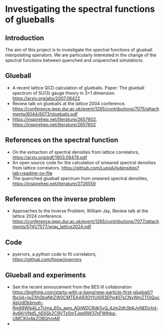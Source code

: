 # Investigating the spectral functions of glueballs

##  Introduction

The aim of this project is to investigate the spectral functions of glueball interpolating operators. We are particularly interested in the change of the spectral functions between quenched and unquenched simulations.


## Glueball 

* A recent lattice QCD calculation of glueballs. Paper: The glueball spectrum of SU(3) gauge theory in 3+1 dimension. https://arxiv.org/abs/2007.06422
* Review talk on glueballs at the lattice 2004 conference. https://conference.ippp.dur.ac.uk/event/1265/contributions/7075/attachments/6044/8073/glueballs.pdf
* https://inspirehep.net/literature/2657602, https://inspirehep.net/literature/2657602

##  References on the spectral function

* On the extraction of spectral densities from lattice correlators, https://arxiv.org/pdf/1903.06476.pdf
* An open source code for the calculation of smeared spectral densities from lattice correlators. https://github.com/LupoA/lsdensities?tab=readme-ov-file
* The quenched glueball spectrum from smeared spectral densities, https://inspirehep.net/literature/2726559

## References on the inverse problem

* Approaches to the Inverse Problem,  William Jay, Review talk at the lattice 2024 conference. 
https://conference.ippp.dur.ac.uk/event/1265/contributions/7077/attachments/5741/7577/wjay_lattice2024.pdf


## Code

* pyerrors, a python code to fit correlators, https://github.com/fjosw/pyerrors

##  Glueball and experiments

 
* See the recent annoucement from the BES III collaboration https://bigthink.com/starts-with-a-bang/new-particle-first-glueball/?fbclid=IwZXh0bgNhZW0CMTEAAR3OYIUl0R3EPq407sCNvWmZTOiQucAbUdDbbmqh-Rm88WIpALz7Uma_65s_aem_AQjWDCRdk5yQ_4Jm2dh3bAJyNEDchd-Av6KrVNd5_hE6Sk2C9VTz0mTJeel9W37nFWlhka-UMCXjIxAkZOBQhmAR
* 